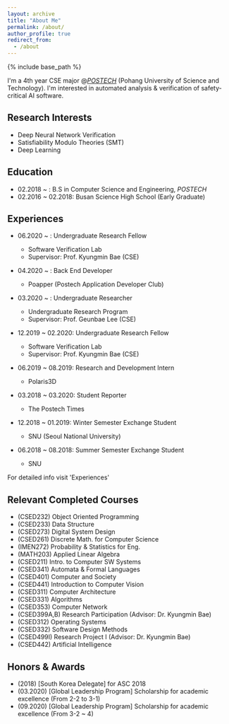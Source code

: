 ```yaml
---
layout: archive
title: "About Me"
permalink: /about/
author_profile: true
redirect_from:
  - /about
---
```


{% include base_path %}


I'm a 4th year CSE major @[*POSTECH*](http://postech.ac.kr/eng/) (Pohang University of Science and Technology). I'm interested in automated analysis & verification of safety-critical AI software.


Research Interests
------------------
- Deep Neural Network Verification
- Satisfiability Modulo Theories (SMT)
- Deep Learning


Education
---------
* 02.2018 ~ : B.S in Computer Science and Engineering, *POSTECH*
* 02.2016 ~ 02.2018: Busan Science High School (Early Graduate)


Experiences
-----------
* 06.2020 ~ : Undergraduate Research Fellow
  * Software Verification Lab
  * Supervisor: Prof. Kyungmin Bae (CSE)

* 04.2020 ~ : Back End Developer
  * Poapper (Postech Application Developer Club)

* 03.2020 ~ : Undergraduate Researcher
  * Undergraduate Research Program
  * Supervisor: Prof. Geunbae Lee (CSE)

* 12.2019 ~ 02.2020: Undergraduate Research Fellow
  * Software Verification Lab
  * Supervisor: Prof. Kyungmin Bae (CSE)

* 06.2019 ~ 08.2019: Research and Development Intern
  * Polaris3D

* 03.2018 ~ 03.2020: Student Reporter
  * The Postech Times

* 12.2018 ~ 01.2019: Winter Semester Exchange Student
  * SNU (Seoul National University)

* 06.2018 ~ 08.2018: Summer Semester Exchange Student
  * SNU

For detailed info visit 'Experiences'

Relevant Completed Courses
--------------------------
- (CSED232) Object Oriented Programming
- (CSED233) Data Structure
- (CSED273) Digital System Design
- (CSED261) Discrete Math. for Computer Science
- (IMEN272) Probability & Statistics for Eng.
- (MATH203) Applied Linear Algebra
- (CSED211) Intro. to Computer SW Systems
- (CSED341) Automata & Formal Languages
- (CSED401) Computer and Society
- (CSED441) Introduction to Computer Vision
- (CSED311) Computer Architecture
- (CSED331) Algorithms
- (CSED353) Computer Network
- (CSED399A,B) Research Participation (Advisor: Dr. Kyungmin Bae)
- (CSED312) Operating Systems
- (CSED332) Software Design Methods
- (CSED499I) Research Project I (Advisor: Dr. Kyungmin Bae)
- (CSED442) Artificial Intelligence

Honors & Awards
---------------
- (2018) [South Korea Delegate] for ASC 2018
- (03.2020) [Global Leadership Program] Scholarship for academic excellence (From 2-2 to 3-1)
- (09.2020) [Global Leadership Program] Scholarship for academic excellence (From 3-2 ~ 4)